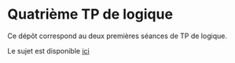 # Quatrième TP de logique

Ce dépôt correspond au deux premières séances de TP de logique.

Le sujet est disponible
[ici](http://www.thomaspietrzak.com/enseignement/logique/tpcoq2.htm)


